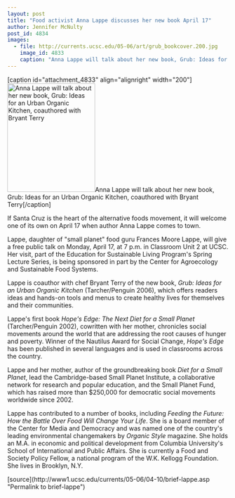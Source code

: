 ```yaml
---
layout: post
title: "Food activist Anna Lappe discusses her new book April 17"
author: Jennifer McNulty
post_id: 4834
images:
  - file: http://currents.ucsc.edu/05-06/art/grub_bookcover.200.jpg
    image_id: 4833
    caption: "Anna Lappe will talk about her new book, Grub: Ideas for an Urban Organic Kitchen, coauthored with Bryant Terry"
---
```


[caption id="attachment_4833" align="alignright" width="200"]<a href="http://localhost/mysite/wp-content/uploads/2006/04/grub_bookcover.200.jpg"><img class="size-full wp-image-4833" src="http://localhost/mysite/wp-content/uploads/2006/04/grub_bookcover.200.jpg" alt="Anna Lappe will talk about her new book, Grub: Ideas for an Urban Organic Kitchen, coauthored with Bryant Terry" width="200" height="247" /></a>Anna Lappe will talk about her new book, Grub: Ideas for an Urban Organic Kitchen, coauthored with Bryant Terry[/caption]
<a name="content" id="content"></a>
<p>
  If Santa Cruz is the heart of the alternative foods movement, it will welcome one of its own on April 17 when author Anna Lappe comes to town.
</p>
<p>
  Lappe, daughter of "small planet" food guru Frances Moore Lappe, will give a free public talk on Monday, April 17, at 7 p.m. in Classroom Unit 2 at UCSC. Her visit, part of the Education for Sustainable Living Program's Spring Lecture Series, is being sponsored in part by the Center for Agroecology and Sustainable Food Systems.
</p>
<p>
  Lappe is coauthor with chef Bryant Terry of the new book, <i>Grub: Ideas for an Urban Organic Kitchen</i> (Tarcher/Penguin 2006), which offers readers ideas and hands-on tools and menus to create healthy lives for themselves and their communities.
</p>
<p>
  Lappe's first book <i>Hope's Edge: The Next Diet for a Small Planet</i> (Tarcher/Penguin 2002), cowritten with her mother, chronicles social movements around the world that are addressing the root causes of hunger and poverty. Winner of the Nautilus Award for Social Change, <i>Hope's Edge</i> has been published in several languages and is used in classrooms across the country.
</p>
<p>
  Lappe and her mother, author of the groundbreaking book <i>Diet for a Small Planet</i>, lead the Cambridge-based Small Planet Institute, a collaborative network for research and popular education, and the Small Planet Fund, which has raised more than $250,000 for democratic social movements worldwide since 2002.
</p>
<p>
  Lappe has contributed to a number of books, including <i>Feeding the Future: How the Battle Over Food Will Change Your Life</i>. She is a board member of the Center for Media and Democracy and was named one of the country's leading environmental changemakers by <i>Organic Style</i> magazine. She holds an M.A. in economic and political development from Columbia University's School of International and Public Affairs. She is currently a Food and Society Policy Fellow, a national program of the W.K. Kellogg Foundation. She lives in Brooklyn, N.Y.
</p>
[source](http://www1.ucsc.edu/currents/05-06/04-10/brief-lappe.asp "Permalink to brief-lappe")
